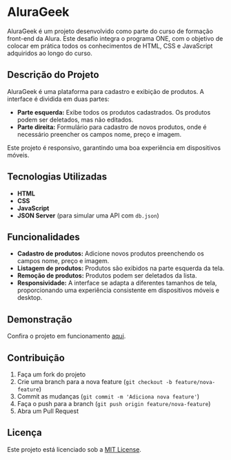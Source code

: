 # AluraGeek

AluraGeek é um projeto desenvolvido como parte do curso de formação front-end da Alura. Este desafio integra o programa ONE, com o objetivo de colocar em prática todos os conhecimentos de HTML, CSS e JavaScript adquiridos ao longo do curso.

## Descrição do Projeto

AluraGeek é uma plataforma para cadastro e exibição de produtos. A interface é dividida em duas partes: 

- **Parte esquerda:** Exibe todos os produtos cadastrados. Os produtos podem ser deletados, mas não editados.
- **Parte direita:** Formulário para cadastro de novos produtos, onde é necessário preencher os campos nome, preço e imagem.

Este projeto é responsivo, garantindo uma boa experiência em dispositivos móveis.

## Tecnologias Utilizadas

- **HTML**
- **CSS**
- **JavaScript**
- **JSON Server** (para simular uma API com `db.json`)

## Funcionalidades

- **Cadastro de produtos:** Adicione novos produtos preenchendo os campos nome, preço e imagem.
- **Listagem de produtos:** Produtos são exibidos na parte esquerda da tela.
- **Remoção de produtos:** Produtos podem ser deletados da lista.
- **Responsividade:** A interface se adapta a diferentes tamanhos de tela, proporcionando uma experiência consistente em dispositivos móveis e desktop.

## Demonstração

Confira o projeto em funcionamento [aqui](https://alura-geek-mauve.vercel.app).

## Contribuição

1. Faça um fork do projeto
2. Crie uma branch para a nova feature (`git checkout -b feature/nova-feature`)
3. Commit as mudanças (`git commit -m 'Adiciona nova feature'`)
4. Faça o push para a branch (`git push origin feature/nova-feature`)
5. Abra um Pull Request

## Licença

Este projeto está licenciado sob a [MIT License](LICENSE).
